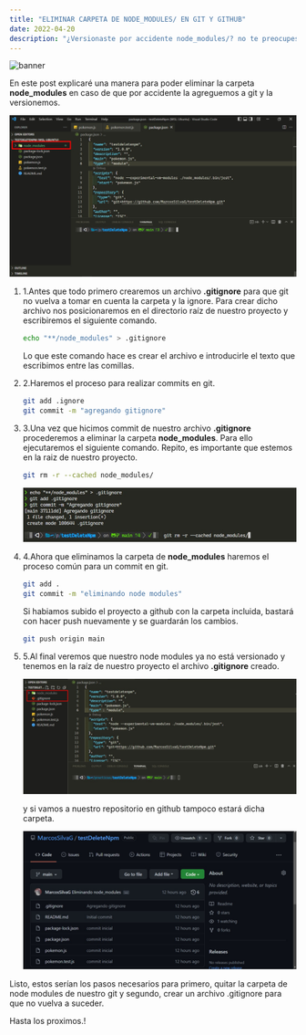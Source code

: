 ```yaml
---
title: "ELIMINAR CARPETA DE NODE_MODULES/ EN GIT Y GITHUB"
date: 2022-04-20
description: "¿Versionaste por accidente node_modules/? no te preocupes! aquí una guía para poder quitarlos de git y github!"
---
```


![banner](https://devskrate.github.io/assets/blog-banners/git-github.jpg)

En este post explicaré una manera para poder eliminar la carpeta **node_modules** en caso de que por accidente la agreguemos a git y la versionemos.

![node versionado](https://github.com/MarcosSilvaG/my_launchx_blog/blob/master/static/node_modules/node_versionate.jpg?raw=true)

1. 1.Antes que todo primero crearemos un archivo **.gitignore** para que git no vuelva a tomar en cuenta la carpeta y la ignore. Para crear dicho archivo nos posicionaremos en el directorio raíz de nuestro proyecto y escribiremos el siguiente comando.

    ```bash
    echo "**/node_modules" > .gitignore
    ```

    Lo que este comando hace es crear el archivo e introducirle el texto que escribimos entre las comillas.

2. 2.Haremos el proceso para realizar commits en  git.

    ```bash
    git add .ignore
    git commit -m "agregando gitignore"
    ```

3. 3.Una vez que hicimos commit de nuestro archivo **.gitignore** procederemos a eliminar la carpeta **node_modules**. Para ello ejecutaremos el siguiente comando. Repito, es importante que estemos en la raiz de nuestro proyecto.

    ```bash
    git rm -r --cached node_modules/
    ```

    ![rm node modules](https://github.com/MarcosSilvaG/my_launchx_blog/blob/master/static/node_modules/delet%20cache%20node_modules.jpg?raw=true)

4. 4.Ahora que eliminamos la carpeta de **node_modules** haremos el proceso común para un commit en git.

    ```bash
    git add .
    git commit -m "eliminando node modules"
    ```
    Si habiamos subido el proyecto a github con la carpeta incluida, bastará con hacer push nuevamente y se guardarán los cambios.
    
    ```bash
    git push origin main
    ```
5. 5.Al final veremos que nuestro node modules ya no está versionado y tenemos en la raíz de nuestro proyecto el archivo **.gitignore** creado.

    ![gitignore](https://github.com/MarcosSilvaG/my_launchx_blog/blob/master/static/node_modules/ready.jpg?raw=true)
    
    y si vamos a nuestro repositorio en github tampoco estará dicha carpeta.

    ![github](https://github.com/MarcosSilvaG/my_launchx_blog/blob/master/static/node_modules/github.jpg?raw=true)

Listo, estos serían los pasos necesarios para primero, quitar la carpeta de node modules de nuestro git y segundo, crear un archivo .gitignore para que no vuelva a suceder.

Hasta los proximos.!
